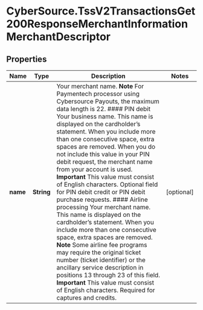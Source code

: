 # CyberSource.TssV2TransactionsGet200ResponseMerchantInformationMerchantDescriptor

## Properties
Name | Type | Description | Notes
------------ | ------------- | ------------- | -------------
**name** | **String** | Your merchant name.  **Note** For Paymentech processor using Cybersource Payouts, the maximum data length is 22.  #### PIN debit Your business name. This name is displayed on the cardholder’s statement. When you include more than one consecutive space, extra spaces are removed.  When you do not include this value in your PIN debit request, the merchant name from your account is used. **Important** This value must consist of English characters.  Optional field for PIN debit credit or PIN debit purchase requests.  #### Airline processing Your merchant name. This name is displayed on the cardholder’s statement. When you include more than one consecutive space, extra spaces are removed.  **Note** Some airline fee programs may require the original ticket number (ticket identifier) or the ancillary service description in positions 13 through 23 of this field.  **Important** This value must consist of English characters.  Required for captures and credits.  | [optional] 


